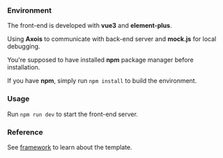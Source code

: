 ### Environment

The front-end is developed with **vue3** and **element-plus**.

Using **Axois** to communicate with back-end server and **mock.js** for local debugging.

You're supposed to have installed **npm** package manager before installation.

If you have **npm**, simply run `npm install` to build the environment.

### Usage

Run `npm run dev` to start the front-end server.

### Reference

See [framework](https://ce-amtic.github.io/vite-framework/#/) to learn about the template.